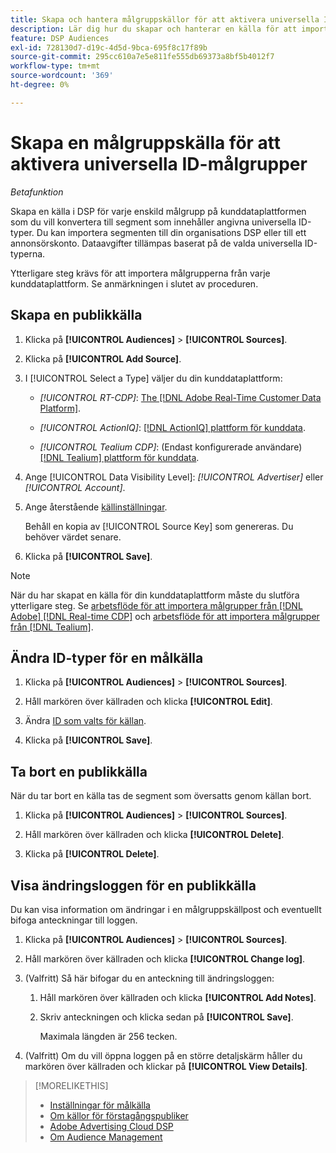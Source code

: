 ```yaml
---
title: Skapa och hantera målgruppskällor för att aktivera universella ID-målgrupper
description: Lär dig hur du skapar och hanterar en källa för att importera målgrupper från din kunddataplattform och konvertera dem till segment som innehåller universella ID:n.
feature: DSP Audiences
exl-id: 728130d7-d19c-4d5d-9bca-695f8c17f89b
source-git-commit: 295cc610a7e5e811fe555db69373a8bf5b4012f7
workflow-type: tm+mt
source-wordcount: '369'
ht-degree: 0%

---
```


# Skapa en målgruppskälla för att aktivera universella ID-målgrupper

*Betafunktion*

Skapa en källa i DSP för varje enskild målgrupp på kunddataplattformen som du vill konvertera till segment som innehåller angivna universella ID-typer. Du kan importera segmenten till din organisations DSP eller till ett annonsörskonto. Dataavgifter tillämpas baserat på de valda universella ID-typerna.

Ytterligare steg krävs för att importera målgrupperna från varje kunddataplattform. Se anmärkningen i slutet av proceduren.

## Skapa en publikkälla

1. Klicka på **[!UICONTROL Audiences]** > **[!UICONTROL Sources]**.

1. Klicka på **[!UICONTROL Add Source]**.

1. I [!UICONTROL Select a Type] väljer du din kunddataplattform:

   * *[!UICONTROL RT-CDP]*: [The [!DNL Adobe Real-Time Customer Data Platform]](source-about.md).

   * *[!UICONTROL ActionIQ]*: [[!DNL ActionIQ] plattform för kunddata](source-about.md).

   * *[!UICONTROL Tealium CDP]*: (Endast konfigurerade användare) [[!DNL Tealium] plattform för kunddata](source-about.md).

1. Ange [!UICONTROL Data Visibility Level]: *[!UICONTROL Advertiser]* eller *[!UICONTROL Account]*.

1. Ange återstående [källinställningar](source-settings.md).

   Behåll en kopia av [!UICONTROL Source Key] som genereras. Du behöver värdet senare.

1. Klicka på **[!UICONTROL Save]**.

>[!NOTE]
>
>När du har skapat en källa för din kunddataplattform måste du slutföra ytterligare steg. Se [arbetsflöde för att importera målgrupper från [!DNL Adobe] [!DNL Real-time CDP]](source-adobe-rtcdp.md)<!-- the [activation workflow for [!DNL ActionIQ]](source-actioniq.md), --> och [arbetsflöde för att importera målgrupper från [!DNL Tealium]](source-tealium.md).

## Ändra ID-typer för en målkälla

1. Klicka på **[!UICONTROL Audiences]** > **[!UICONTROL Sources]**.

1. Håll markören över källraden och klicka **[!UICONTROL Edit]**.

1. Ändra [ID som valts för källan](source-settings.md).

1. Klicka på **[!UICONTROL Save]**.

## Ta bort en publikkälla

När du tar bort en källa tas de segment som översatts genom källan bort.<!-- Will performance data for the segment still be available in any types of reports?  If yes, which? -->

1. Klicka på **[!UICONTROL Audiences]** > **[!UICONTROL Sources]**.

1. Håll markören över källraden och klicka **[!UICONTROL Delete]**.

1. Klicka på **[!UICONTROL Delete]**.

## Visa ändringsloggen för en publikkälla

Du kan visa information om ändringar i en målgruppskällpost och eventuellt bifoga anteckningar till loggen.

1. Klicka på **[!UICONTROL Audiences]** > **[!UICONTROL Sources]**.

1. Håll markören över källraden och klicka **[!UICONTROL Change log]**.

1. (Valfritt) Så här bifogar du en anteckning till ändringsloggen:

   1. Håll markören över källraden och klicka **[!UICONTROL Add Notes]**.

   1. Skriv anteckningen och klicka sedan på **[!UICONTROL Save]**.

      Maximala längden är 256 tecken.

1. (Valfritt) Om du vill öppna loggen på en större detaljskärm håller du markören över källraden och klickar på **[!UICONTROL View Details]**.

>[!MORELIKETHIS]
>
>* [Inställningar för målkälla](source-settings.md)
>* [Om källor för förstagångspubliker](source-about.md)
>* [Adobe Advertising Cloud DSP](https://experienceleague.adobe.com/docs/experience-platform/destinations/catalog/advertising/adobe-advertising-cloud-connection.html)
>* [Om Audience Management](/help/dsp/audiences/audience-about.md)
